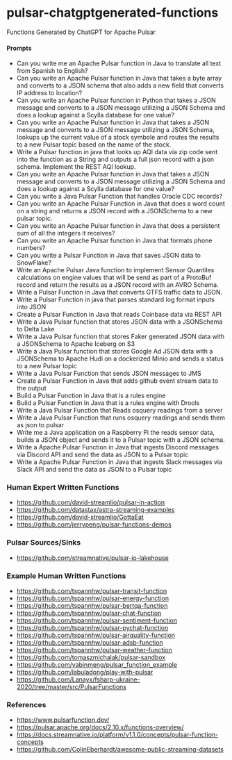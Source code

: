 # pulsar-chatgptgenerated-functions

Functions Generated by ChatGPT for Apache Pulsar


#### Prompts

* Can you write me an Apache Pulsar function in Java to translate all text from Spanish to English?
* Can you write an Apache Pulsar function in Java that takes a byte array and converts to a JSON schema that also adds a new field that converts IP address to location?
* Can you write an Apache Pulsar function in Python that takes a JSON message and converts to a JSON message utilizing a JSON Schema and does a lookup against a Scylla database for one value?
* Can you write an Apache Pulsar function in Java that takes a JSON message and converts to a JSON message utilizing a JSON Schema, lookups up the current value of a stock symbole   and routes the results to a new Pulsar topic based on the name of the stock.
* Write a Pulsar function in java that looks up AQI data via zip code sent into the function as a String and outputs a full json record with a json schema.   Implement the REST AQI lookup.
* Can you write an Apache Pulsar function in Java that takes a JSON message and converts to a JSON message utilizing a JSON Schema and does a lookup against a Scylla database for one value?
* Can you write a Java Pulsar Function that handles Oracle CDC records?
* Can you write an Apache Pulsar Function in Java that does a word count on a string and returns a JSON record with a JSONSchema to a new pulsar topic.
* Can you write an Apache Pulsar function in Java that does a persistent sum of all the integers it receives?
* Can you write an Apache Pulsar function in Java that formats phone numbers?
* Can you write a Pulsar Function in Java that saves JSON data to SnowFlake?
* Write an Apache Pulsar Java function to implement Sensor Quantiles calculations on engine values that will be send as part of a ProtoBuf record and return the results as a JSON record with an AVRO Schema.
* Write a Pulsar Function in Java that converts GTFS traffic data to JSON.
* Write a Pulsar Function in java that parses standard log format inputs into JSON
* Create a Pulsar Function in Java that reads Coinbase data via REST API
* Write a Java Pulsar function that stores JSON data with a JSONSchema to Delta Lake
* Write a Java Pulsar function that stores Faker generated JSON data with a JSONSchema to Apache Iceberg on S3
* Write a Java Pulsar function that stores Google Ad JSON data with a JSONSchema to Apache Hudi on a dockerized Minio and sends a status to a new Pulsar topic
* Write a Java Pulsar Function that sends JSON messages to JMS
* Create a Pulsar Function in Java that adds github event stream data to the output
* Build a Pulsar Function in Java that is a rules engine
* Build a Pulsar Function in Java that is a rules engine with Drools
* Write a Java Pulsar Function that Reads osquery readings from a server
* Write a Java Pulsar Function that runs osquery readings and sends them as json to pulsar
* Write me a Java application on a Raspberry Pi the reads sensor data, builds a JSON object and sends it to a Pulsar topic with a JSON schema.
* Write a Apache Pulsar Function in Java that ingests Discord messages via Discord API and send the data as JSON to a Pulsar topic
* Write a Apache Pulsar Function in Java that ingests Slack messages via Slack API and send the data as JSON to a Pulsar topic


### Human Expert Written Functions

* https://github.com/david-streamlio/pulsar-in-action
* https://github.com/datastax/astra-streaming-examples
* https://github.com/david-streamlio/GottaEat
* https://github.com/jerrypeng/pulsar-functions-demos

### Pulsar Sources/Sinks

* https://github.com/streamnative/pulsar-io-lakehouse

### Example Human Written Functions

* https://github.com/tspannhw/pulsar-transit-function
* https://github.com/tspannhw/pulsar-energy-function
* https://github.com/tspannhw/pulsar-bertqa-function
* https://github.com/tspannhw/pulsar-chat-function
* https://github.com/tspannhw/pulsar-sentiment-function
* https://github.com/tspannhw/pulsar-pychat-function
* https://github.com/tspannhw/pulsar-airquality-function
* https://github.com/tspannhw/pulsar-adsb-function
* https://github.com/tspannhw/pulsar-weather-function
* https://github.com/tomaszmichalak/pulsar-sandbox
* https://github.com/yabinmeng/pulsar_function_example
* https://github.com/labuladong/play-with-pulsar
* https://github.com/Lanayx/fsharp-ukraine-2020/tree/master/src/PulsarFunctions

### References

* https://www.pulsarfunction.dev/
* https://pulsar.apache.org/docs/2.10.x/functions-overview/
* https://docs.streamnative.io/platform/v1.1.0/concepts/pulsar-function-concepts
* https://github.com/ColinEberhardt/awesome-public-streaming-datasets
